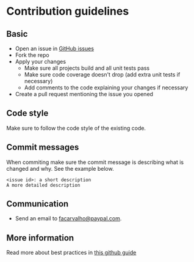 # Contribution guidelines

## Basic
- Open an issue in [GitHub issues](https://github.com/paypal/resteasy-spring-boot/issues)
- Fork the repo
- Apply your changes
  - Make sure all projects build and all unit tests pass
  - Make sure code coverage doesn't drop (add extra unit tests if necessary)
  - Add comments to the code explaining your changes if necessary
- Create a pull request mentioning the issue you opened

## Code style
Make sure to follow the code style of the existing code.

## Commit messages
When commiting make sure the commit message is describing what is changed and why. See the example below.

    <issue id>: a short description
    A more detailed description

## Communication
- Send an email to facarvalho@paypal.com.

## More information
Read more about best practices in [this github guide](https://guides.github.com/activities/contributing-to-open-source/)
